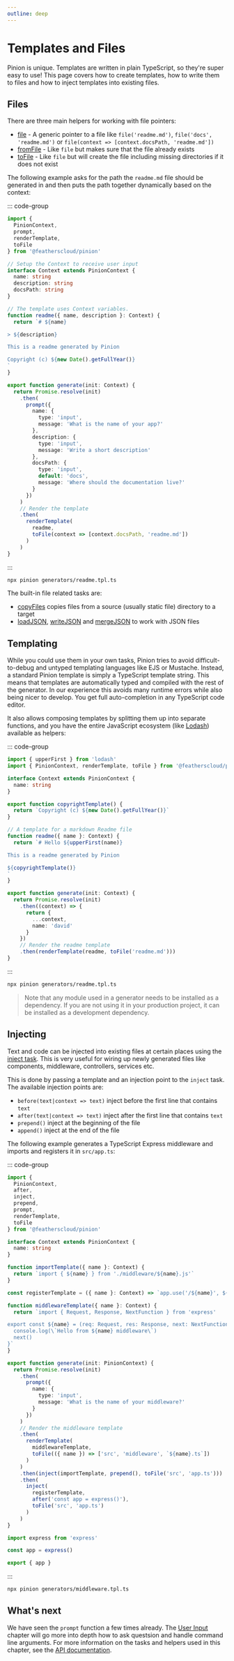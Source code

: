 ```yaml
---
outline: deep
---
```


# Templates and Files

Pinion is unique. Templates are written in plain TypeScript, so they're super easy to use! This page covers how to create templates, how to write them to files and how to inject templates into existing files.

## Files

There are three main helpers for working with file pointers:

- [file](./api.md#file) - A generic pointer to a file like `file('readme.md')`, `file('docs', 'readme.md')` or `file(context => [context.docsPath, 'readme.md'])`
- [fromFile](./api.md#fromfile) - Like `file` but makes sure that the file already exists
- [toFile](./api.md#tofile) - Like `file` but will create the file including missing directories if it does not exist

The following example asks for the path the `readme.md` file should be generated in and then puts the path together dynamically based on the context:

::: code-group

```ts [generators/readme.tpl.ts]
import {
  PinionContext,
  prompt,
  renderTemplate,
  toFile
} from '@featherscloud/pinion'

// Setup the Context to receive user input
interface Context extends PinionContext {
  name: string
  description: string
  docsPath: string
}

// The template uses Context variables.
function readme({ name, description }: Context) {
  return `# ${name}

> ${description}

This is a readme generated by Pinion

Copyright (c) ${new Date().getFullYear()}
`
}

export function generate(init: Context) {
  return Promise.resolve(init)
    .then(
      prompt({
        name: {
          type: 'input',
          message: 'What is the name of your app?'
        },
        description: {
          type: 'input',
          message: 'Write a short description'
        },
        docsPath: {
          type: 'input',
          default: 'docs',
          message: 'Where should the documentation live?'
        }
      })
    )
    // Render the template
    .then(
      renderTemplate(
        readme,
        toFile(context => [context.docsPath, 'readme.md'])
      )
    )
}
```

:::

```sh
npx pinion generators/readme.tpl.ts
```

The built-in file related tasks are:

- [copyFiles](./api.md#copyfiles) copies files from a source (usually static file) directory to a target
- [loadJSON](./api.md#copyfiles), [writeJSON](./api.md#writejson) and [mergeJSON](./api.md#mergejson) to work with JSON files

## Templating

While you could use them in your own tasks, Pinion tries to avoid difficult-to-debug and untyped templating languages like EJS or Mustache. Instead, a standard Pinion template is simply a TypeScript template string. This means that templates are automatically typed and compiled with the rest of the generator. In our experience this avoids many runtime errors while also being nicer to develop. You get full auto-completion in any TypeScript code editor.

It also allows composing templates by splitting them up into separate functions, and you have the entire JavaScript ecosystem (like [Lodash](https://lodash.com/)) available as helpers:

::: code-group

```ts [generators/readme.tpl.ts]
import { upperFirst } from 'lodash'
import { PinionContext, renderTemplate, toFile } from '@featherscloud/pinion'

interface Context extends PinionContext {
  name: string
}

export function copyrightTemplate() {
  return `Copyright (c) ${new Date().getFullYear()}`
}

// A template for a markdown Readme file
function readme({ name }: Context) {
  return `# Hello ${upperFirst(name)}

This is a readme generated by Pinion

${copyrightTemplate()}
`
}

export function generate(init: Context) {
  return Promise.resolve(init)
    .then((context) => {
      return {
        ...context,
        name: 'david'
      }
    })
    // Render the readme template
    .then(renderTemplate(readme, toFile('readme.md')))
}
```

:::

```sh
npx pinion generators/readme.tpl.ts
```

<BlockQuote type="tip" label="Note">

Note that any module used in a generator needs to be installed as a dependency. If you are not using it in your production project, it can be installed as a development dependency.

</BlockQuote>

## Injecting

Text and code can be injected into existing files at certain places using the [inject task](./api.md#inject). This is very useful for wiring up newly generated files like components, middleware, controllers, services etc.

This is done by passing a template and an injection point to the `inject` task. The available injection points are:

- `before(text|context => text)` inject before the first line that contains `text`
- `after(text|context => text)` inject after the first line that contains `text`
- `prepend()` inject at the beginning of the file
- `append()` inject at the end of the file

The following example generates a TypeScript Express middleware and imports and registers it in `src/app.ts`:

::: code-group

```ts [generators/middleware.tpl.ts]
import {
  PinionContext,
  after,
  inject,
  prepend,
  prompt,
  renderTemplate,
  toFile
} from '@featherscloud/pinion'

interface Context extends PinionContext {
  name: string
}

function importTemplate({ name }: Context) {
  return `import { ${name} } from './middleware/${name}.js'`
}

const registerTemplate = ({ name }: Context) => `app.use('/${name}', ${name})`

function middlewareTemplate({ name }: Context) {
  return `import { Request, Response, NextFunction } from 'express'

export const ${name} = (req: Request, res: Response, next: NextFunction) => {
  console.log(\`Hello from ${name} middleware\`)
  next()
}`
}

export function generate(init: PinionContext) {
  return Promise.resolve(init)
    .then(
      prompt({
        name: {
          type: 'input',
          message: 'What is the name of your middleware?'
        }
      })
    )
    // Render the middleware template
    .then(
      renderTemplate(
        middlewareTemplate,
        toFile(({ name }) => ['src', 'middleware', `${name}.ts`])
      )
    )
    .then(inject(importTemplate, prepend(), toFile('src', 'app.ts')))
    .then(
      inject(
        registerTemplate,
        after('const app = express()'),
        toFile('src', 'app.ts')
      )
    )
}
```

```ts [src/app.ts]
import express from 'express'

const app = express()

export { app }
```

:::

```sh
npx pinion generators/middleware.tpl.ts
```

## What's next

We have seen the `prompt` function a few times already. The [User Input](./user-input.md) chapter will go more into depth how to ask questsion and handle command line arguments. For more information on the tasks and helpers used in this chapter, see the [API documentation](./api.md).
